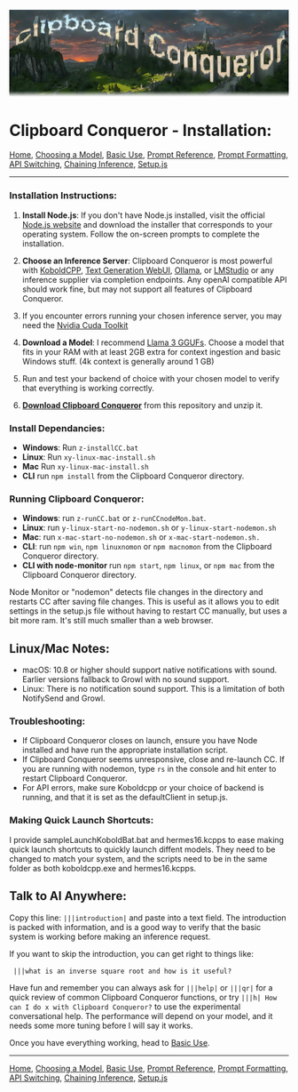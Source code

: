![Clipboard Conqueror Graphic logo. The letters are clouds and buildings on a lush estate.](CCfinal.jpg)

Clipboard Conqueror - Installation:
=============================

[Home](readme.md), [Choosing a Model](Readme-Choosing-A-Model.md), [Basic Use](Readme-How-To-Use-CC.md), [Prompt Reference](Readme-Prompt-Reference.md), [Prompt Formatting](Readme-Prompt-Formatting.md), [API Switching](Readme-Endpoints.md), [Chaining Inference](Readme-Inference-Chaining.md), [Setup.js](Readme-Setup.md)

---

### Installation Instructions:

1. **Install Node.js**: If you don't have Node.js installed, visit the official [Node.js website](https://nodejs.org/) and download the installer that corresponds to your operating system. Follow the on-screen prompts to complete the installation.

2. **Choose an Inference Server**: Clipboard Conqueror is most powerful with [KoboldCPP](http://www.github.com/LostRuins/koboldcpp/), [Text Generation WebUI](https://github.com/oobabooga/text-generation-webui), [Ollama](https://www.ollama.com), or [LMStudio](https://lmstudio.ai) or any inference supplier via  completion endpoints. Any openAI compatible API should work fine, but may not support all features of Clipboard Conqueror.

3. If you encounter errors running your chosen inference server, you may need the [Nvidia Cuda Toolkit](https://developer.nvidia.com/cuda-downloads)

4. **Download a Model**: I recommend [Llama 3 GGUFs](https://huggingface.co/bartowski/Meta-Llama-3-8B-Instruct-GGUF). Choose a model that fits in your RAM with at least 2GB extra for context ingestion and basic Windows stuff. (4k context is generally around 1 GB)

5. Run and test your backend of choice with your chosen model to verify that everything is working correctly.

6. [**Download Clipboard Conqueror**](https://github.com/aseichter2007/ClipboardConqueror/archive/refs/heads/main.zip) from this repository and unzip it.

### Install Dependancies:

- **Windows**: Run `z-installCC.bat`
- **Linux**: Run `xy-linux-mac-install.sh`
- **Mac** Run `xy-linux-mac-install.sh`
- **CLI** run `npm install` from the Clipboard Conqueror directory.

### Running Clipboard Conqueror:

- **Windows**: run `z-runCC.bat` or `z-runCCnodeMon.bat`.
- **Linux**: run `y-linux-start-no-nodemon.sh` or `y-linux-start-nodemon.sh` 
- **Mac**: run `x-mac-start-no-nodemon.sh` or `x-mac-start-nodemon.sh.`
- **CLI**:  run `npm win`, `npm linuxnomon` or `npm macnomon` from the Clipboard Conqueror directory. 
- **CLI with node-monitor** run `npm start`, `npm linux`, or `npm mac` from the Clipboard Conqueror directory.

Node Monitor or "nodemon" detects file changes in the directory and restarts CC after saving file changes. This is useful as it allows you to edit settings in the setup.js file without having to restart CC manually, but uses a bit more ram. It's still much smaller than a web browser. 

Linux/Mac Notes: 
----
  - macOS: 10.8 or higher should support native notifications with sound. Earlier versions fallback to Growl with no sound support.
  - Linux: There is no notification sound support. This is a limitation of both NotifySend and Growl.

### Troubleshooting:

- If Clipboard Conqueror closes on launch, ensure you have Node installed and have run the appropriate installation script.
- If Clipboard Conqueror seems unresponsive, close and re-launch CC. If you are running with nodemon, type `rs` in the console and hit enter to restart Clipboard Conqueror.
- For API errors, make sure Koboldcpp or your choice of backend is running, and that it is set as the defaultClient in setup.js.

### Making Quick Launch Shortcuts:

I provide sampleLaunchKoboldBat.bat and hermes16.kcpps to ease making quick launch shortcuts to quickly launch diffent models. They need to be changed to match your system, and the scripts need to be in the same folder as both koboldcpp.exe and hermes16.kcpps.



Talk to AI Anywhere:
---
 Copy this line: `|||introduction|` and paste into a text field. The introduction is packed with information, and is a good way to verify that the basic system is working before making an inference request. 
 
 If you want to skip the introduction, you can get right to things like:
 ```
  |||what is an inverse square root and how is it useful?
 ``` 
Have fun and remember you can always ask for `|||help|` or `|||qr|` for a quick review of common Clipboard Conqueror functions, or try `|||h| How can I do x with Clipboard Conqueror?` to use the experimental conversational help. The performance will depend on your model, and it needs some more tuning before I will say it works.

Once you have everything working, head to [Basic Use](Readme-How-To-Use-CC.md).

---

[Home](readme.md), [Choosing a Model](Readme-Choosing-A-Model.md), [Basic Use](Readme-How-To-Use-CC.md), [Prompt Reference](Readme-Prompt-Reference.md), [Prompt Formatting](Readme-Prompt-Formatting.md), [API Switching](Readme-Endpoints.md), [Chaining Inference](Readme-Inference-Chainingg.md), [Setup.js](Readme-Setup.md)